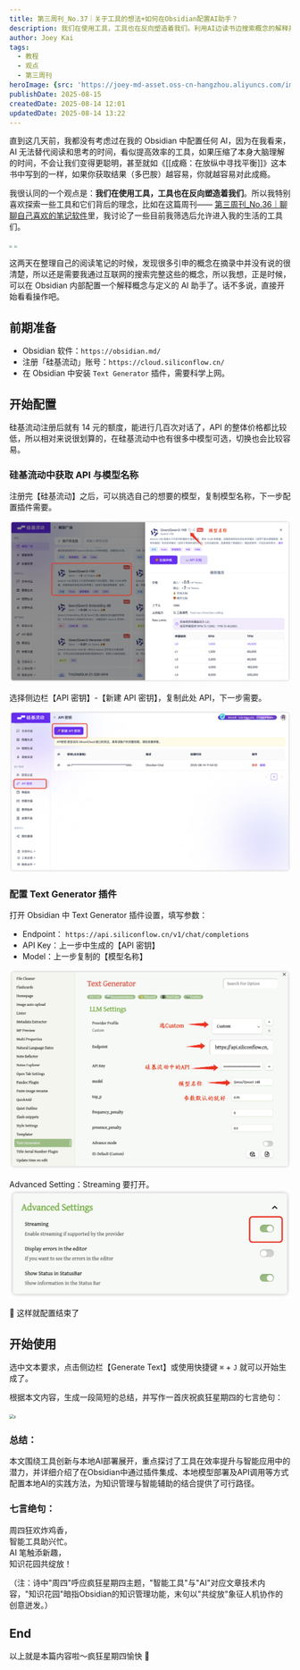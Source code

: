```yaml
---
title: 第三周刊_No.37｜关于工具的想法+如何在Obsidian配置AI助手？
description: 我们在使用工具，工具也在反向塑造着我们。利用AI边读书边搜索概念的解释并整合理解。
author: Joey Kai
tags:
  - 教程
  - 观点
  - 第三周刊
heroImage: {src: 'https://joey-md-asset.oss-cn-hangzhou.aliyuncs.com/img/202508141314791.png', inferSize: true, color: '#E0D5FB'}
publishDate: 2025-08-15
createdDate: 2025-08-14 12:01
updatedDate: 2025-08-14 13:22
---
```


直到这几天前，我都没有考虑过在我的 Obsidian 中配置任何 AI，因为在我看来，AI 无法替代阅读和思考的时间，看似提高效率的工具，如果压缩了本身大脑理解的时间，不会让我们变得更聪明，甚至就如《[[成瘾：在放纵中寻找平衡]]》这本书中写到的一样，如果你获取结果（多巴胺）越容易，你就越容易对此成瘾。

我很认同的一个观点是：**我们在使用工具，工具也在反向塑造着我们**。所以我特别喜欢探索一些工具和它们背后的理念，比如在这篇周刊—— [第三周刊_No.36｜聊聊自己喜欢的笔记软件](https://www.joeytoday.com/blog/weekly/036-my-note-taking-software)里，我讨论了一些目前我筛选后允许进入我的生活的工具们。

<img src="https://joey-md-asset.oss-cn-hangzhou.aliyuncs.com/img/202508141314789.jpeg" style="zoom:30%; " />

<img src="https://joey-md-asset.oss-cn-hangzhou.aliyuncs.com/img/202508141314790.jpeg" style="zoom:30%;" />

这两天在整理自己的阅读笔记的时候，发现很多引申的概念在摘录中并没有说的很清楚，所以还是需要我通过互联网的搜索完整这些的概念，所以我想，正是时候，可以在 Obsidian 内部配置一个解释概念与定义的 AI 助手了。话不多说，直接开始看看操作吧。

## 前期准备
- Obsidian 软件：`https://obsidian.md/`
- 注册「硅基流动」账号：`https://cloud.siliconflow.cn/`
- 在 Obsidian 中安装 `Text Generator` 插件，需要科学上网。

## 开始配置
硅基流动注册后就有 14 元的额度，能进行几百次对话了，API 的整体价格都比较低，所以相对来说很划算的，在硅基流动中也有很多中模型可选，切换也会比较容易。

### 硅基流动中获取 API 与模型名称
注册完【硅基流动】之后，可以挑选自己的想要的模型，复制模型名称，下一步配置插件需要。

![202508141314791](../assets/2025/202508141314791.png)

选择侧边栏【API 密钥】-【新建 API 密钥】，复制此处 API，下一步需要。

![202508141314792](../assets/2025/202508141314792.png)

### 配置 Text Generator 插件
打开 Obsidian 中 Text Generator 插件设置，填写参数：
- Endpoint：
  `https://api.siliconflow.cn/v1/chat/completions`
- API Key：上一步中生成的【API 密钥】
- Model：上一步复制的【模型名称】

![202508141314793](../assets/2025/202508141314793.png)

Advanced Setting：Streaming 要打开。
![202508141314794](../assets/2025/202508141314794.png)

🎉 这样就配置结束了

## 开始使用
选中文本要求，点击侧边栏【Generate Text】或使用快捷键 `⌘` + `J` 就可以开始生成了。

根据本文内容，生成一段简短的总结，并写作一首庆祝疯狂星期四的七言绝句：

<img src="https://joey-md-asset.oss-cn-hangzhou.aliyuncs.com/img/202508141314795.gif" alt="z" style="zoom:50%;" />

### 总结：
本文围绕工具创新与本地AI部署展开，重点探讨了工具在效率提升与智能应用中的潜力，并详细介绍了在Obsidian中通过插件集成、本地模型部署及API调用等方式配置本地AI的实践方法，为知识管理与智能辅助的结合提供了可行路径。

### 七言绝句：
周四狂欢炸鸡香，  
智能工具助兴忙。  
AI 笔触添新趣，  
知识花园共绽放！  

（注：诗中"周四"呼应疯狂星期四主题，"智能工具"与"AI"对应文章技术内容，"知识花园"暗指Obsidian的知识管理功能，末句以"共绽放"象征人机协作的创意迸发。）

## End
以上就是本篇内容啦～疯狂星期四愉快 🎉

